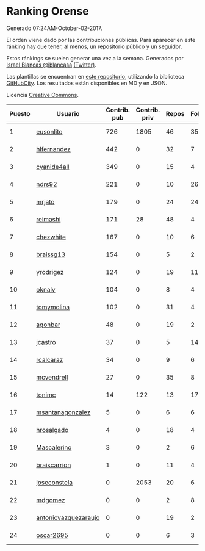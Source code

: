 # Ranking Orense

Generado 07:24AM-October-02-2017.

El orden viene dado por las contribuciones públicas. Para aparecer en este ránking hay que tener, al menos, un repositorio público y un seguidor.

Estos ránkings se suelen generar una vez a la semana. Generados por [Israel Blancas @iblancasa](https://github.com/iblancasa/) [(Twitter)](https://twitter.com/iblancasa).

Las plantillas se encuentran en [este repositorio](https://github.com/iblancasa/GH-Spanish-Ranking), utilizando la biblioteca [GitHubCity](https://github.com/iblancasa/GitHubCity). Los resultados están disponibles en MD y en JSON.

Licencia [Creative Commons](https://creativecommons.org/licenses/by/4.0/).

| Puesto   |  Usuario  | Contrib. pub | Contrib. priv |Repos| Followers | Desde |  Avatar  |
|----------|-----------|--------------|---------------|-----|-----------|-------|----------|
|1|[eusonlito](https://github.com/eusonlito)|726|1805|46|35|2011-03-01|![eusonlito](https://avatars1.githubusercontent.com/u/644551)|
|2|[hlfernandez](https://github.com/hlfernandez)|442|0|32|7|2013-01-31|![hlfernandez](https://avatars0.githubusercontent.com/u/3440230)|
|3|[cyanide4all](https://github.com/cyanide4all)|349|0|15|4|2015-10-13|![cyanide4all](https://avatars0.githubusercontent.com/u/15110109)|
|4|[ndrs92](https://github.com/ndrs92)|221|0|10|26|2013-12-10|![ndrs92](https://avatars2.githubusercontent.com/u/6155245)|
|5|[mrjato](https://github.com/mrjato)|179|0|24|24|2013-01-31|![mrjato](https://avatars3.githubusercontent.com/u/3437005)|
|6|[reimashi](https://github.com/reimashi)|171|28|48|4|2013-11-16|![reimashi](https://avatars0.githubusercontent.com/u/5956659)|
|7|[chezwhite](https://github.com/chezwhite)|167|0|10|6|2014-10-06|![chezwhite](https://avatars3.githubusercontent.com/u/9041169)|
|8|[braissg13](https://github.com/braissg13)|154|0|5|2|2016-11-03|![braissg13](https://avatars0.githubusercontent.com/u/23237528)|
|9|[yrodrigez](https://github.com/yrodrigez)|124|0|19|11|2014-02-26|![yrodrigez](https://avatars3.githubusercontent.com/u/6799275)|
|10|[oknalv](https://github.com/oknalv)|104|0|8|4|2014-12-05|![oknalv](https://avatars3.githubusercontent.com/u/10089519)|
|11|[tomymolina](https://github.com/tomymolina)|102|0|31|4|2012-01-06|![tomymolina](https://avatars1.githubusercontent.com/u/1309445)|
|12|[agonbar](https://github.com/agonbar)|48|0|19|2|2012-03-19|![agonbar](https://avatars2.githubusercontent.com/u/1553211)|
|13|[jcastro](https://github.com/jcastro)|37|0|5|14|2010-01-26|![jcastro](https://avatars3.githubusercontent.com/u/190036)|
|14|[rcalcaraz](https://github.com/rcalcaraz)|34|0|9|6|2013-10-24|![rcalcaraz](https://avatars0.githubusercontent.com/u/5764920)|
|15|[mcvendrell](https://github.com/mcvendrell)|27|0|35|8|2012-06-18|![mcvendrell](https://avatars2.githubusercontent.com/u/1863001)|
|16|[tonimc](https://github.com/tonimc)|14|122|13|17|2011-04-25|![tonimc](https://avatars1.githubusercontent.com/u/750002)|
|17|[msantanagonzalez](https://github.com/msantanagonzalez)|5|0|6|6|2014-09-22|![msantanagonzalez](https://avatars1.githubusercontent.com/u/8866635)|
|18|[hrosalgado](https://github.com/hrosalgado)|4|0|18|4|2014-11-24|![hrosalgado](https://avatars1.githubusercontent.com/u/9938772)|
|19|[Mascalerino](https://github.com/Mascalerino)|3|0|2|6|2014-12-05|![Mascalerino](https://avatars3.githubusercontent.com/u/10086067)|
|20|[braiscarrion](https://github.com/braiscarrion)|1|0|11|4|2013-12-29|![braiscarrion](https://avatars3.githubusercontent.com/u/6281857)|
|21|[joseconstela](https://github.com/joseconstela)|0|2053|20|6|2014-01-13|![joseconstela](https://avatars3.githubusercontent.com/u/6388629)|
|22|[mdgomez](https://github.com/mdgomez)|0|0|2|8|2014-11-26|![mdgomez](https://avatars2.githubusercontent.com/u/9967701)|
|23|[antoniovazquezaraujo](https://github.com/antoniovazquezaraujo)|0|0|19|2|2011-08-17|![antoniovazquezaraujo](https://avatars3.githubusercontent.com/u/987077)|
|24|[oscar2695](https://github.com/oscar2695)|0|0|6|3|2013-10-24|![oscar2695](https://avatars3.githubusercontent.com/u/5764349)|
